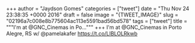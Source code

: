 
+++
author = "Jaydson Gomes"
categories = ["tweet"]
date = "Thu Nov 24 23:38:35 +0000 2016"
draft = false
image = "{TWEET_IMAGE}"
slug = "02196a7c008e8b775604ac113e5591bad56bd578"
tags = ["tweet"]
title = """I'm at @GNC_Cinemas in Po..."""
+++
I'm at @GNC_Cinemas in Porto Alegre, RS w/ @pamelakafer https://t.co/LIBLOLRkwb
